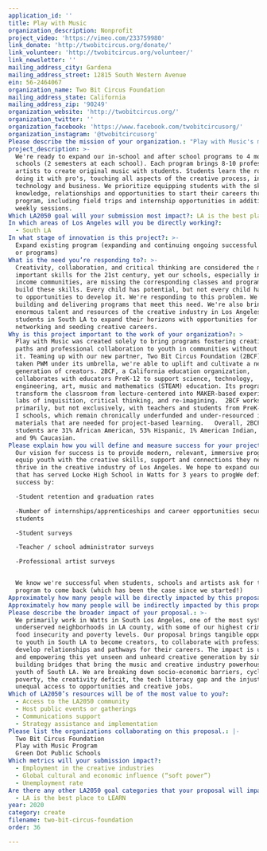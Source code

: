 ```yaml
---
application_id: ''
title: Play with Music
organization_description: Nonprofit
project_video: 'https://vimeo.com/233759980'
link_donate: 'http://twobitcircus.org/donate/'
link_volunteer: 'http://twobitcircus.org/volunteer/'
link_newsletter: ''
mailing_address_city: Gardena
mailing_address_street: 12815 South Western Avenue
ein: 56-2464067
organization_name: Two Bit Circus Foundation
mailing_address_state: California
mailing_address_zip: '90249'
organization_website: 'http://twobitcircus.org/'
organization_twitter: ''
organization_facebook: 'https://www.facebook.com/twobitcircusorg/'
organization_instagram: '@twobitcircusorg'
Please describe the mission of your organization.: "Play with Music's mission is to connect underserved youth in LA with our creative industries\_to foster collaboration, creation & career paths."
project_description: >-
  We're ready to expand our in-school and after school programs to 4 more
  schools (2 semesters at each school). Each program brings 8-10 professional
  artists to create original music with students. Students learn the ropes by
  doing it with pro's, touching all aspects of the creative process, including
  technology and business. We prioritize equipping students with the skills,
  knowledge, relationships and opportunities to start their careers through our
  program, including field trips and internship opportunities in addition to
  weekly sessions.
Which LA2050 goal will your submission most impact?: LA is the best place to CREATE
In which areas of Los Angeles will you be directly working?:
  - South LA
In what stage of innovation is this project?: >-
  Expand existing program (expanding and continuing ongoing successful projects
  or programs)
What is the need you’re responding to?: >-
  Creativity, collaboration, and critical thinking are considered the most
  important skills for the 21st century, yet our schools, especially in low
  income communities, are missing the corresponding classes and programs to
  build these skills. Every child has potential, but not every child has access
  to opportunities to develop it. We're responding to this problem. We're
  building and delivering programs that meet this need. We're also bringing the
  enormous talent and resources of the creative industry in Los Angeles to
  students in South LA to expand their horizons with opportunities for learning,
  networking and seeding creative careers.
Why is this project important to the work of your organization?: >
  Play with Music was created solely to bring programs fostering creative career
  paths and professional collaboration to youth in communities without access to
  it. Teaming up with our new partner, Two Bit Circus Foundation (2BCF), who has
  taken PWM under its umbrella, we're able to uplift and cultivate a new
  generation of creators. 2BCF, a California education organization,
  collaborates with educators PreK-12 to support science, technology,
  engineering, art, music and mathematics (STEAM) education. Its programs
  transform the classroom from lecture-centered into MAKER-based experimental
  labs of inquisition, critical thinking, and re-imagining.  2BCF works
  primarily, but not exclusively, with teachers and students from PreK-12 Title
  I schools, which remain chronically underfunded and under-resourced in
  materials that are needed for project-based learning.   Overall, 2BCF’s
  students are 31% African American, 53% Hispanic, 1% American Indian, 6% Asian,
  and 9% Caucasian. 
Please explain how you will define and measure success for your project.: >-
  Our vision for success is to provide modern, relevant, immersive programs that
  equip youth with the creative skills, support and connections they need to
  thrive in the creative industry of Los Angeles. We hope to expand our program
  that has served Locke High School in Watts for 3 years to progWe define
  success by:

  -Student retention and graduation rates

  -Number of internships/apprenticeships and career opportunities secured for
  students

  -Student surveys

  -Teacher / school administrator surveys

  -Professional artist surveys


  We know we're successful when students, schools and artists ask for the
  program to come back (which has been the case since we started!)
Approximately how many people will be directly impacted by this proposal?: '700'
Approximately how many people will be indirectly impacted by this proposal?: '2100'
Please describe the broader impact of your proposal.: >-
  We primarily work in Watts in South Los Angeles, one of the most systemically
  underserved neighborhoods in LA county, with some of our highest crime rates,
  food insecurity and poverty levels. Our proposal brings tangible opportunities
  to youth in South LA to become creators, to collaborate with professionals and
  develop relationships and pathways for their careers. The impact is uplifting
  and empowering this yet unseen and unheard creative generation by simply
  building bridges that bring the music and creative industry powerhouse TO the
  youth of South LA. We are breaking down socio-economic barriers, cycles of
  poverty, the creativity deficit, the tech literacy gap and the injustice of
  unequal access to opportunities and creative jobs. 
Which of LA2050’s resources will be of the most value to you?:
  - Access to the LA2050 community
  - Host public events or gatherings
  - Communications support
  - Strategy assistance and implementation
Please list the organizations collaborating on this proposal.: |-
  Two Bit Circus Foundation
  Play with Music Program
  Green Dot Public Schools
Which metrics will your submission impact?:
  - Employment in the creative industries
  - Global cultural and economic influence (“soft power”)
  - Unemployment rate
Are there any other LA2050 goal categories that your proposal will impact?:
  - LA is the best place to LEARN
year: 2020
category: create
filename: two-bit-circus-foundation
order: 36

---
```

